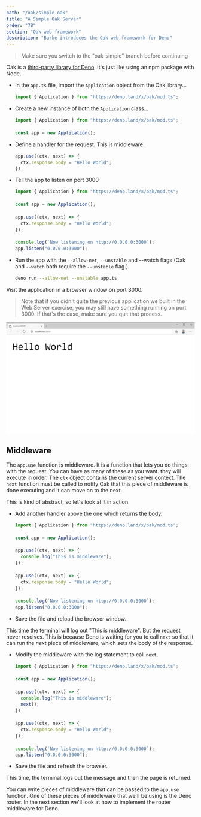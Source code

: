 ```yaml
---
path: "/oak/simple-oak"
title: "A Simple Oak Server"
order: "7B"
section: "Oak web framework"
description: "Burke introduces the Oak web framework for Deno"
---
```


> Make sure you switch to the "oak-simple" branch before continuing

Oak is a [third-party library for Deno](https://oakserver.github.io/oak/). It's just like using an npm package with Node.

- In the `app.ts` file, import the `Application` object from the Oak library...

  ```typescript
  import { Application } from "https://deno.land/x/oak/mod.ts";
  ```

- Create a new instance of both the `Application` class...

  ```typescript
  import { Application } from "https://deno.land/x/oak/mod.ts";

  const app = new Application();
  ```

- Define a handler for the request. This is middleware.

  ```typescript
  app.use((ctx, next) => {
    ctx.response.body = "Hello World";
  });
  ```

- Tell the app to listen on port 3000

  ```typescript
  import { Application } from "https://deno.land/x/oak/mod.ts";

  const app = new Application();

  app.use((ctx, next) => {
    ctx.response.body = "Hello World";
  });

  console.log(`Now listening on http://0.0.0.0:3000`);
  app.listen("0.0.0.0:3000");
  ```

- Run the app with the `--allow-net`, `--unstable` and --watch flags (Oak and `--watch` both require the `--unstable` flag.).

  ```bash
  deno run --allow-net --unstable app.ts
  ```

Visit the application in a browser window on port 3000.

> Note that if you didn't quite the previous application we built in the Web Server exercise, you may still have something running on port 3000. If that's the case, make sure you quit that process.

![](../images/simple-oak-app.jpg)

## Middleware

The `app.use` function is middleware. It is a function that lets you do things with the request. You can have as many of these as you want. they will execute in order. The `ctx` object contains the current server context. The `next` function must be called to notify Oak that this piece of middleware is done executing and it can move on to the next.

This is kind of abstract, so let's look at it in action.

- Add another handler above the one which returns the body.

  ```typescript
  import { Application } from "https://deno.land/x/oak/mod.ts";

  const app = new Application();

  app.use((ctx, next) => {
    console.log("This is middleware");
  });

  app.use((ctx, next) => {
    ctx.response.body = "Hello World";
  });

  console.log(`Now listening on http://0.0.0.0:3000`);
  app.listen("0.0.0.0:3000");
  ```

- Save the file and reload the browser window.

This time the terminal will log out "This is middleware". But the request never resolves. This is because Deno is waiting for you to call `next` so that it can run the _next_ piece of middleware, which sets the body of the response.

- Modify the middleware with the log statement to call `next`.

  ```typescript
  import { Application } from "https://deno.land/x/oak/mod.ts";

  const app = new Application();

  app.use((ctx, next) => {
    console.log("This is middleware");
    next();
  });

  app.use((ctx, next) => {
    ctx.response.body = "Hello World";
  });

  console.log(`Now listening on http://0.0.0.0:3000`);
  app.listen("0.0.0.0:3000");
  ```

- Save the file and refresh the browser.

This time, the terminal logs out the message and then the page is returned.

You can write pieces of middleware that can be passed to the `app.use` function. One of these pieces of middleware that we'll be using is the Deno router. In the next section we'll look at how to implement the router middleware for Deno.
